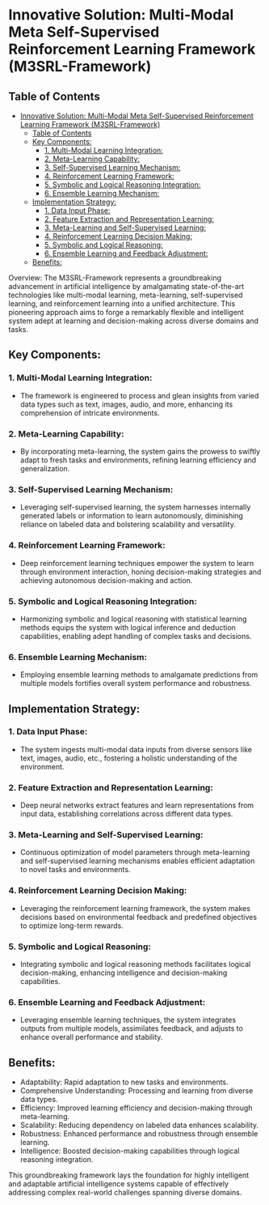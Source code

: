 # Innovative Solution: Multi-Modal Meta Self-Supervised Reinforcement Learning Framework (M3SRL-Framework)

## Table of Contents
- [Innovative Solution: Multi-Modal Meta Self-Supervised Reinforcement Learning Framework (M3SRL-Framework)](#innovative-solution-multi-modal-meta-self-supervised-reinforcement-learning-framework-m3srl-framework)
  - [Table of Contents](#table-of-contents)
  - [Key Components:](#key-components)
    - [1. Multi-Modal Learning Integration:](#1-multi-modal-learning-integration)
    - [2. Meta-Learning Capability:](#2-meta-learning-capability)
    - [3. Self-Supervised Learning Mechanism:](#3-self-supervised-learning-mechanism)
    - [4. Reinforcement Learning Framework:](#4-reinforcement-learning-framework)
    - [5. Symbolic and Logical Reasoning Integration:](#5-symbolic-and-logical-reasoning-integration)
    - [6. Ensemble Learning Mechanism:](#6-ensemble-learning-mechanism)
  - [Implementation Strategy:](#implementation-strategy)
    - [1. Data Input Phase:](#1-data-input-phase)
    - [2. Feature Extraction and Representation Learning:](#2-feature-extraction-and-representation-learning)
    - [3. Meta-Learning and Self-Supervised Learning:](#3-meta-learning-and-self-supervised-learning)
    - [4. Reinforcement Learning Decision Making:](#4-reinforcement-learning-decision-making)
    - [5. Symbolic and Logical Reasoning:](#5-symbolic-and-logical-reasoning)
    - [6. Ensemble Learning and Feedback Adjustment:](#6-ensemble-learning-and-feedback-adjustment)
  - [Benefits:](#benefits)

Overview:
The M3SRL-Framework represents a groundbreaking advancement in artificial intelligence by amalgamating state-of-the-art technologies like multi-modal learning, meta-learning, self-supervised learning, and reinforcement learning into a unified architecture. This pioneering approach aims to forge a remarkably flexible and intelligent system adept at learning and decision-making across diverse domains and tasks.

## Key Components:

### 1. Multi-Modal Learning Integration:
   - The framework is engineered to process and glean insights from varied data types such as text, images, audio, and more, enhancing its comprehension of intricate environments.

### 2. Meta-Learning Capability:
   - By incorporating meta-learning, the system gains the prowess to swiftly adapt to fresh tasks and environments, refining learning efficiency and generalization.

### 3. Self-Supervised Learning Mechanism:
   - Leveraging self-supervised learning, the system harnesses internally generated labels or information to learn autonomously, diminishing reliance on labeled data and bolstering scalability and versatility.

### 4. Reinforcement Learning Framework:
   - Deep reinforcement learning techniques empower the system to learn through environment interaction, honing decision-making strategies and achieving autonomous decision-making and action.

### 5. Symbolic and Logical Reasoning Integration:
   - Harmonizing symbolic and logical reasoning with statistical learning methods equips the system with logical inference and deduction capabilities, enabling adept handling of complex tasks and decisions.

### 6. Ensemble Learning Mechanism:
   - Employing ensemble learning methods to amalgamate predictions from multiple models fortifies overall system performance and robustness.

## Implementation Strategy:

### 1. Data Input Phase:
   - The system ingests multi-modal data inputs from diverse sensors like text, images, audio, etc., fostering a holistic understanding of the environment.

### 2. Feature Extraction and Representation Learning:
   - Deep neural networks extract features and learn representations from input data, establishing correlations across different data types.

### 3. Meta-Learning and Self-Supervised Learning:
   - Continuous optimization of model parameters through meta-learning and self-supervised learning mechanisms enables efficient adaptation to novel tasks and environments.

### 4. Reinforcement Learning Decision Making:
   - Leveraging the reinforcement learning framework, the system makes decisions based on environmental feedback and predefined objectives to optimize long-term rewards.

### 5. Symbolic and Logical Reasoning:
   - Integrating symbolic and logical reasoning methods facilitates logical decision-making, enhancing intelligence and decision-making capabilities.

### 6. Ensemble Learning and Feedback Adjustment:
   - Leveraging ensemble learning techniques, the system integrates outputs from multiple models, assimilates feedback, and adjusts to enhance overall performance and stability.

## Benefits:
- Adaptability: Rapid adaptation to new tasks and environments.
- Comprehensive Understanding: Processing and learning from diverse data types.
- Efficiency: Improved learning efficiency and decision-making through meta-learning.
- Scalability: Reducing dependency on labeled data enhances scalability.
- Robustness: Enhanced performance and robustness through ensemble learning.
- Intelligence: Boosted decision-making capabilities through logical reasoning integration.

This groundbreaking framework lays the foundation for highly intelligent and adaptable artificial intelligence systems capable of effectively addressing complex real-world challenges spanning diverse domains.
